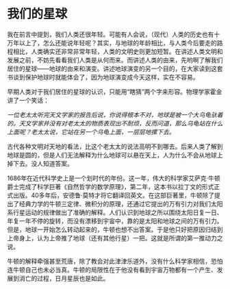 # 我们的星球

我在前言中提到，我们人类还很年轻。可能有人会说，（现代）人类的历史也有十万年以上了，怎么还能说年轻呢？其实，与地球的年龄相比，与人类今后要走的路程相比，人类确实还非常非常年轻，人类的文明史则更加短暂。在讲述人类文明和发展之前，不妨先看看我们人类是从何而来。而讲述人类的由来，先哟啊了解我们居住的星球——地球的由来和演变。讲述地球演变的另一个目的，在大家读到这套书谈到保护地球时就能体会了，因为地球演变成今天这样，实在不容易。

早期人类对于我们居住的星球的认识，只能用“瞎猜”两个字来形容。物理学家霍金讲了一个笑话：

*一位老太太听完天文学家的报告后说，你说得根本不对，地球是被一个大乌龟驮着的。天文学家并没有对老太太的物质表现出不耐烦，反而问道，那么乌龟站在什么上面呢？老太太说，它站在另一个乌龟上面，一层层地摞下去。* 

古代各种文明对天地的看法，比这个老太太的说法高明不到哪去。后来人类了解到地球是圆的，但是人们无法解释为什么地球可以悬在天上，人为什么不会从地球上掉下去。没人知道答案。

1686年在近代科学史上是一个划时代的年份。这一年，伟大的科学家艾萨克·牛顿爵士完成了科学巨著《自然哲学的数学原理》，第二年，这本书以拉丁文的形式正式出版。40多年后，安德鲁·莫特才将它翻译回英文。在这部巨著里，牛顿除了提出了经典力学的牛顿三定律、微积分的原理，还通过它提出的万有引力对我们太阳系行星运动的规律做出了准确的解释。人们认识到地球之所以围绕太阳日复一日、年复一年不停的旋转，而没有漂移到宇宙中，靠的是太阳和地球之间的万有引力。但是，地球一开始怎么转动起来的，牛顿也想不出答案。于是他只好把原因归结到上帝身上，认为上帝推了地球（还有其他行星）一把。这就是所谓的第一推动力之说。

牛顿的解释牵强甚至荒唐，除了教会对此津津乐道外，没有什么科学家相信，恐怕连牛顿自己也未必当真。牛顿的局限性在于他没有看到宇宙万物都有一个产生、发展到消亡的过程，日月星辰也是如此。